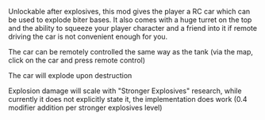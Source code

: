 Unlockable after explosives, this mod gives the player a RC car which can be used to explode biter bases. It also comes with a huge turret on the top and the ability to squeeze your player character and a friend into it if remote driving the car is not convenient enough for you.

The car can be remotely controlled the same way as the tank (via the map, click on the car and press remote control)

The car will explode upon destruction

Explosion damage will scale with "Stronger Explosives" research, while currently it does not explicitly state it, the implementation does work (0.4 modifier addition per stronger explosives level)
